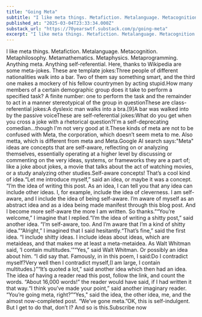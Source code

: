 ```yaml
---
title: "Going Meta"
subtitle: "I like meta things. Metafiction. Metalanguage. Metacognition. Metaphilosophy. Metamathematics. Metaphysics. Metaprogramming. Anything meta. Anything self-referential."
published_at: "2025-03-04T23:33:34.000Z"
substack_url: "https://70yearswtf.substack.com/p/going-meta"
excerpt: "I like meta things. Metafiction. Metalanguage. Metacognition. Metaphilosophy. Metamathematics. Metaphysics. Metaprogramming. Anything meta. Anything self-referential."
---
```

I like meta things. Metafiction. Metalanguage. Metacognition. Metaphilosophy. Metamathematics. Metaphysics. Metaprogramming. Anything meta. Anything self-referential. Here, thanks to Wikipedia are some meta-jokes. These are template jokes:Three people of different nationalities walk into a bar. Two of them say something smart, and the third one makes a mockery of his fellow countrymen by acting stupid.How many members of a certain demographic group does it take to perform a specified task? A finite number: one to perform the task and the remainder to act in a manner stereotypical of the group in questionThese are class-referential jokes:A dyslexic man walks into a bra.[9]A bar was walked into by the passive voiceThese are self-referential jokes:What do you get when you cross a joke with a rhetorical question?I'm a self-deprecating comedian...though I'm not very good at it.These kinds of meta are not to be confused with Meta, the corporation, which doesn’t seem meta to me. Also metta, which is different from meta and Meta.Google AI search says:"Meta" ideas are concepts that are self-aware, reflecting on or analyzing themselves, essentially operating at a higher level by discussing or commenting on the very ideas, systems, or frameworks they are a part of; like a joke about jokes, a movie that talks about the act of watching movies, or a study analyzing other studies.Self-aware concepts! That’s a cool kind of idea.“Let me introduce myself,” said an idea, or maybe it was a concept. “I’m the idea of writing this post. As an idea, I can tell you that any idea can include other ideas. I, for example, include the idea of cleverness. I am self-aware, and I include the idea of being self-aware. I’m aware of myself as an abstract idea and as a idea being made manifest through this blog post. And I become more self-aware the more I am written. So thanks.”“You’re welcome,” I imagine that I replied.“I’m the idea of writing a shitty post,” said another idea. “I’m self-aware, too. And I’m aware that I’m a kind of shitty idea.”“Alright,” I imagined that I said hesitantly.“That’s fine,” said the first idea. “I include shitty ideas. I include ideas about ideas, which are metaideas, and that makes me at least a meta-metaidea. As Walt Whitman said, ‘I contain multitudes.’”“Yes,” said Walt Whitman. Or possibly an idea about him. “I did say that. Famously, in in this poem, I said:Do I contradict myself?Very well then I contradict myself,(I am large, I contain multitudes.)”“It’s quoted a lot,” said another idea which then had an idea. The idea of having a reader read this post, follow the link, and count the words. “About 16,000 words!” the reader would have said, if I had written it that way.“I think you’ve made your point,” said another imaginary reader. “You’re going meta, right?”“Yes," said the idea, the other idea, me, and the almost now-completed post. “We’ve gone meta.”OK, this is self-indulgent. But I get to do that, don’t I? And so is this.Subscribe now